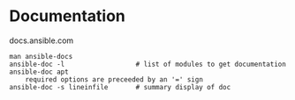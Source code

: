 # Documentation
docs.ansible.com


    man ansible-docs
    ansible-doc -l                  # list of modules to get documentation
    ansible-doc apt
        required options are preceeded by an '=' sign
    ansible-doc -s lineinfile       # summary display of doc
    